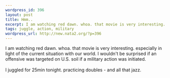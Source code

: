 ```yaml
--- 
wordpress_id: 396
layout: post
title: Hmm..
excerpt: I am watching red dawn. whoa. that movie is very interesting. especially in light of the current situation with our world. I wouldn't be surprised if an offensive was targeted on U.S. soil if a military action was initiated. I juggled for 25min tonight. practicing doubles - and all that jazz.
tags: juggle, action, military
wordpress_url: http://new.nata2.org/?p=396
---
```

I am watching red dawn. whoa. that movie is very interesting. especially in light of the current situation with our world. I wouldn't be surprised if an offensive was targeted on U.S. soil if a military action was initiated. <br/><br/>I juggled for 25min tonight. practicing doubles - and all that jazz.
